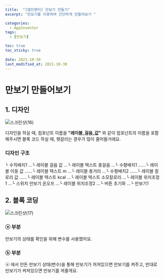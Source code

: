 ```yaml
---
title:  "[앱인벤터] 만보기 만들기"
excerpt: "만보기를 이용하여 간단하게 만들어보기 "

categories:
  - AppInventor
tags:
  - [만보기]

toc: true
toc_sticky: true
 
date: 2021-10-30
last_modified_at: 2021-10-30
---
```


# 만보기 만들어보기

## 1. 디자인
![스크린샷(16)](https://user-images.githubusercontent.com/55564114/139522930-b7042832-bd15-4011-a42f-cfea3f77cd18.png)

디자인을 하실 때, 컴포넌트 이름을 **"레이블_걸음_값"** 와 같이 컴포넌트의 이름을 포함해주시면 블록 코드 하실 때, 헷갈리는 경우가 많이 줄어들거에요.

### 디자인 구조

└ 수직배치1
...└ 레이블 걸음 값
...└ 레이블 텍스트 총걸음
...└ 수평배치1
......└ 레이블 이동 값
......└ 레이블 텍스트 m
...└ 레이블 총거리
...└ 수평배치2
......└ 레이블 칼로리 값
......└ 레이블 텍스트 kcal
...└ 레이블 텍스트 소모칼로리
...└ 레이블 위치조정1
...└ 스위치 만보기 온오프
...└ 레이블 위치조정2
...└ 버튼 초기화
...└ 만보기1

## 2. 블록 코딩

![스크린샷(17)](https://user-images.githubusercontent.com/55564114/139523370-84bca282-1c51-45ce-aedb-e48ed52f253a.png)

### ⓐ 부분

만보기의 상태를 확인을 위해 변수를 사용했어요.

### ⓑ 부분

ⓐ 에서 만든 만보기 상태(변수)을 통해 만보기가 꺼져있으면 만보기를 켜주고, 반대로 만보기가 켜져있으면 만보기를 꺼줄게요.




